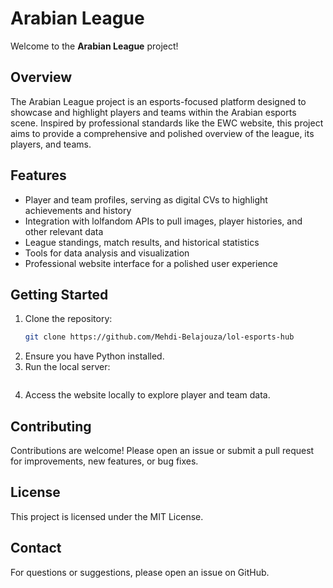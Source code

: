 # Arabian League

Welcome to the **Arabian League** project!

## Overview

The Arabian League project is an esports-focused platform designed to showcase and highlight players and teams within the Arabian esports scene. Inspired by professional standards like the EWC website, this project aims to provide a comprehensive and polished overview of the league, its players, and teams.

## Features

- Player and team profiles, serving as digital CVs to highlight achievements and history
- Integration with lolfandom APIs to pull images, player histories, and other relevant data
- League standings, match results, and historical statistics
- Tools for data analysis and visualization
- Professional website interface for a polished user experience

## Getting Started

1. Clone the repository:
    ```bash
    git clone https://github.com/Mehdi-Belajouza/lol-esports-hub
    ```
2. Ensure you have Python installed.
3. Run the local server:
    ```python -m http.server 8000
    ```
4. Access the website locally to explore player and team data.

## Contributing

Contributions are welcome! Please open an issue or submit a pull request for improvements, new features, or bug fixes.

## License

This project is licensed under the MIT License.

## Contact

For questions or suggestions, please open an issue on GitHub.

